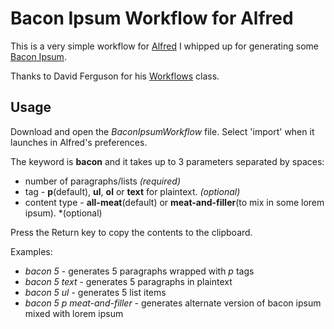 Bacon Ipsum Workflow for Alfred
==================

This is a very simple workflow for [Alfred](http://alfredapp.com) I whipped up for generating some [Bacon Ipsum](http://baconipsum.com/).

Thanks to David Ferguson for his [Workflows](https://github.com/jdfwarrior/Workflows) class.

Usage
-----

Download and open the *BaconIpsumWorkflow* file. Select 'import' when it launches in Alfred's preferences.

The keyword is **bacon** and it takes up to 3 parameters separated by spaces:

* number of paragraphs/lists *(required)*
* tag - **p**(default), **ul**, **ol** or **text** for plaintext. *(optional)*
* content type - **all-meat**(default) or **meat-and-filler**(to mix in some lorem ipsum). *(optional)

Press the Return key to copy the contents to the clipboard.

Examples:

- *bacon 5* - generates 5 paragraphs wrapped with *p* tags
- *bacon 5 text* - generates 5 paragraphs in plaintext
- *bacon 5 ul* - generates 5 list items
- *bacon 5 p meat-and-filler* - generates alternate version of bacon ipsum mixed with lorem ipsum




